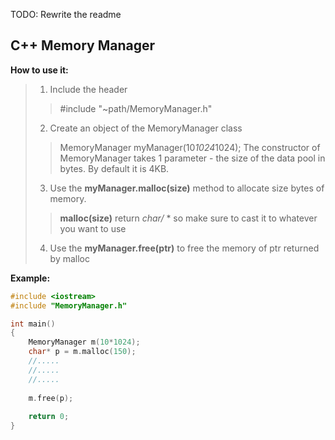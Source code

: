 TODO: Rewrite the readme
## C++ Memory Manager	

**How to use it:**
> 1. Include the header
>>#include "~path/MemoryManager.h"
> 2. Create an object of the MemoryManager class
>> MemoryManager myManager(10*1024*1024);
>> The constructor of MemoryManager takes 1 parameter - the size of the data pool in bytes. By default it is 4KB.
> 3. Use the **myManager.malloc(size)** method to allocate size bytes of memory.
>> **malloc(size)** return *char/* * so make sure to cast it to whatever you want to use
> 4. Use the **myManager.free(ptr)** to free the memory of ptr returned by malloc

**Example:**
```C++
#include <iostream>
#include "MemoryManager.h"

int main()
{
	MemoryManager m(10*1024);
	char* p = m.malloc(150);
	//.....
	//.....
	//.....
	
	m.free(p);
	
	return 0;
}
```